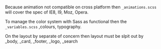 Because animation not compatible on cross platform then `_animations.scss`  will cover the spec of IE8, I9, Moz, Opera.

To  manage the color system with Sass as functional then the `_variables.scss` ,colours, typography.

On the layout by separate of concern then layout must be slpit out by _body, _card, _footer, _logo, _search